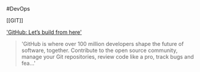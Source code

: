#DevOps 

[[GIT]]

['GitHub: Let’s build from here']('https://github.com')
> 'GitHub is where over 100 million developers shape the future of software, together. Contribute to the open source community, manage your Git repositories, review code like a pro, track bugs and fea…'
